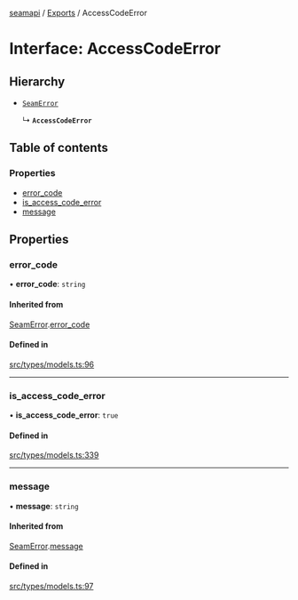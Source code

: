 [seamapi](../README.md) / [Exports](../modules.md) / AccessCodeError

# Interface: AccessCodeError

## Hierarchy

- [`SeamError`](SeamError.md)

  ↳ **`AccessCodeError`**

## Table of contents

### Properties

- [error\_code](AccessCodeError.md#error_code)
- [is\_access\_code\_error](AccessCodeError.md#is_access_code_error)
- [message](AccessCodeError.md#message)

## Properties

### error\_code

• **error\_code**: `string`

#### Inherited from

[SeamError](SeamError.md).[error_code](SeamError.md#error_code)

#### Defined in

[src/types/models.ts:96](https://github.com/seamapi/javascript/blob/main/src/types/models.ts#L96)

___

### is\_access\_code\_error

• **is\_access\_code\_error**: ``true``

#### Defined in

[src/types/models.ts:339](https://github.com/seamapi/javascript/blob/main/src/types/models.ts#L339)

___

### message

• **message**: `string`

#### Inherited from

[SeamError](SeamError.md).[message](SeamError.md#message)

#### Defined in

[src/types/models.ts:97](https://github.com/seamapi/javascript/blob/main/src/types/models.ts#L97)
